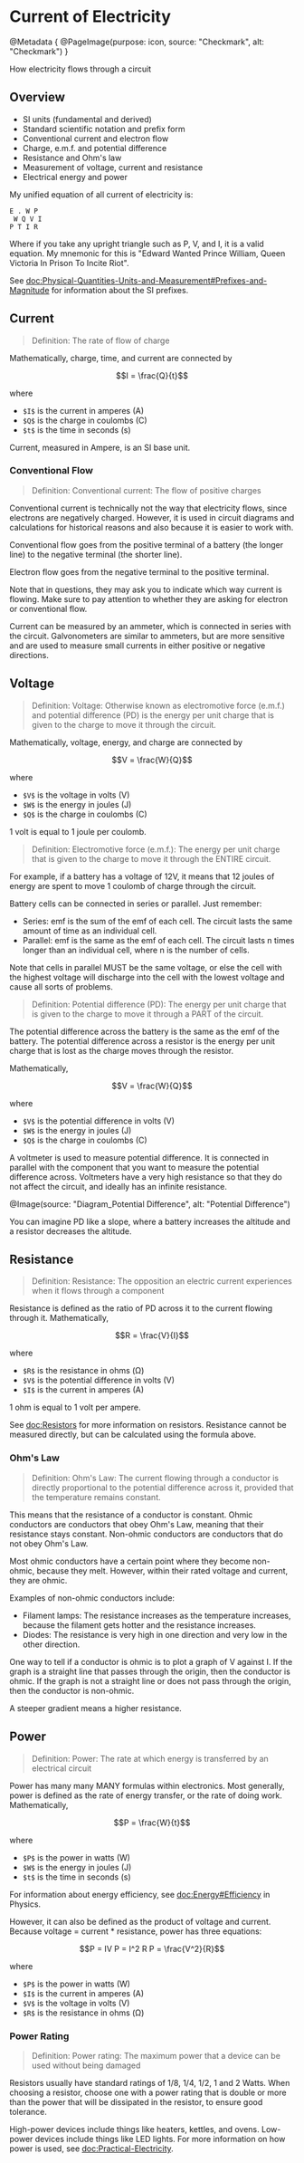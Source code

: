 # Current of Electricity

@Metadata {
    @PageImage(purpose: icon, source: "Checkmark", alt: "Checkmark")
}

How electricity flows through a circuit

## Overview
- SI units (fundamental and derived)
- Standard scientific notation and prefix form
- Conventional current and electron flow
- Charge, e.m.f. and potential difference
- Resistance and Ohm's law
- Measurement of voltage, current and resistance
- Electrical energy and power

My unified equation of all current of electricity is:
```
E . W P
 W Q V I
P T I R
```
Where if you take any upright triangle such as P, V, and I, it is a valid equation. My mnemonic for this is
"Edward Wanted Prince William, Queen Victoria In Prison To Incite Riot".

See <doc:Physical-Quantities-Units-and-Measurement#Prefixes-and-Magnitude> for information about the SI prefixes.

## Current

> Definition: The rate of flow of charge

Mathematically, charge, time, and current are connected by
```math
I = \frac{Q}{t}
```
where
- `$I$` is the current in amperes (A)
- `$Q$` is the charge in coulombs (C)
- `$t$` is the time in seconds (s)

Current, measured in Ampere, is an SI base unit.

### Conventional Flow

> Definition: Conventional current: The flow of positive charges

Conventional current is technically not the way that electricity flows, since electrons are negatively charged. 
However, it is used in circuit diagrams and calculations for historical reasons and also because it is easier to work with.

Conventional flow goes from the positive terminal of a battery (the longer line) to the negative terminal (the shorter line).

Electron flow goes from the negative terminal to the positive terminal.

Note that in questions, they may ask you to indicate which way current is flowing. Make sure to pay attention to whether they
are asking for electron or conventional flow.

Current can be measured by an ammeter, which is connected in series with the circuit. Galvonometers are similar to ammeters, 
but are more sensitive and are used to measure small currents in either positive or negative directions.

## Voltage

> Definition: Voltage: Otherwise known as electromotive force (e.m.f.) and potential difference (PD) is the energy per 
unit charge that is given to the charge to move it through the circuit.

Mathematically, voltage, energy, and charge are connected by
```math
V = \frac{W}{Q}
```
where
- `$V$` is the voltage in volts (V)
- `$W$` is the energy in joules (J)
- `$Q$` is the charge in coulombs (C)

1 volt is equal to 1 joule per coulomb.

> Definition: Electromotive force (e.m.f.): The energy per unit charge that is given to the charge to move it through the
ENTIRE circuit.

For example, if a battery has a voltage of 12V, it means that 12 joules of energy are spent to move 1 coulomb of charge 
through the circuit.

Battery cells can be connected in series or parallel. Just remember:
- Series: emf is the sum of the emf of each cell. The circuit lasts the same amount of time as an individual cell.
- Parallel: emf is the same as the emf of each cell. The circuit lasts n times longer than an individual cell, where n is the
number of cells.

Note that cells in parallel MUST be the same voltage, or else the cell with the highest voltage will discharge into the cell
with the lowest voltage and cause all sorts of problems.

> Definition: Potential difference (PD): The energy per unit charge that is given to the charge to move it through a
PART of the circuit.

The potential difference across the battery is the same as the emf of the battery. The potential difference across a resistor
is the energy per unit charge that is lost as the charge moves through the resistor.

Mathematically,
```math
V = \frac{W}{Q}
```
where
- `$V$` is the potential difference in volts (V)
- `$W$` is the energy in joules (J)
- `$Q$` is the charge in coulombs (C)

A voltmeter is used to measure potential difference. It is connected in parallel with the component that you want to measure
the potential difference across. Voltmeters have a very high resistance so that they do not affect the circuit, and ideally
has an infinite resistance.

@Image(source: "Diagram_Potential Difference", alt: "Potential Difference")

You can imagine PD like a slope, where a battery increases the altitude and a resistor decreases the altitude.

## Resistance

> Definition: Resistance: The opposition an electric current experiences when it flows through a component

Resistance is defined as the ratio of PD across it to the current flowing through it. Mathematically,
```math
R = \frac{V}{I}
```
where
- `$R$` is the resistance in ohms (Ω)
- `$V$` is the potential difference in volts (V)
- `$I$` is the current in amperes (A)

1 ohm is equal to 1 volt per ampere.

See <doc:Resistors> for more information on resistors. Resistance cannot be measured directly, but can be calculated using
the formula above.

### Ohm's Law

> Definition: Ohm's Law: The current flowing through a conductor is directly proportional to the potential difference across
it, provided that the temperature remains constant.

This means that the resistance of a conductor is constant. Ohmic conductors are conductors that obey Ohm's Law,
meaning that their resistance stays constant. Non-ohmic conductors are conductors that do not obey Ohm's Law.

Most ohmic conductors have a certain point where they become non-ohmic, because they melt. However, within their rated
voltage and current, they are ohmic.

Examples of non-ohmic conductors include:
- Filament lamps: The resistance increases as the temperature increases, because the filament gets hotter and the resistance
increases.
- Diodes: The resistance is very high in one direction and very low in the other direction.

One way to tell if a conductor is ohmic is to plot a graph of V against I. If the graph is a straight line that passes through
the origin, then the conductor is ohmic. If the graph is not a straight line or does not pass through the origin, then the 
conductor is non-ohmic.

A steeper gradient means a higher resistance.

## Power

> Definition: Power: The rate at which energy is transferred by an electrical circuit

Power has many many MANY formulas within electronics. Most generally, power is defined as the rate of energy transfer, or
the rate of doing work. Mathematically,
```math
P = \frac{W}{t}
```
where
- `$P$` is the power in watts (W)
- `$W$` is the energy in joules (J)
- `$t$` is the time in seconds (s)

For information about energy efficiency, see <doc:Energy#Efficiency> in Physics.

However, it can also be defined as the product of voltage and current. Because voltage = current * resistance, power has three
equations:
```math
P = IV

P = I^2 R

P = \frac{V^2}{R}
```
where
- `$P$` is the power in watts (W)
- `$I$` is the current in amperes (A)
- `$V$` is the voltage in volts (V)
- `$R$` is the resistance in ohms (Ω)

### Power Rating

> Definition: Power rating: The maximum power that a device can be used without being damaged

Resistors usually have standard ratings of 1/8, 1/4, 1/2, 1 and 2 Watts. When choosing a resistor, choose one with a power
rating that is double or more than the power that will be dissipated in the resistor, to ensure good tolerance.

High-power devices include things like heaters, kettles, and ovens. Low-power devices include things like LED lights. For
more information on how power is used, see <doc:Practical-Electricity>.